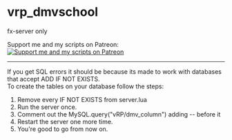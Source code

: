 # vrp_dmvschool
fx-server only

Support me and my scripts on Patreon:  
[![Support me and my scripts on Patreon](http://i.imgur.com/dyePK6Q.png)](https://www.patreon.com/Sighmir)  
*****************************************************************************************************************************************
If you get SQL errors it should be because its made to work with databases that accept ADD IF NOT EXISTS.  
To create the tables on your database follow the steps:  

1. Remove every IF NOT EXISTS from server.lua  
2. Run the server once.  
3. Comment out the MySQL.query("vRP/dmv_column") adding -- before it  
4. Restart the server one more time.  
5. You're good to go from now on.  
